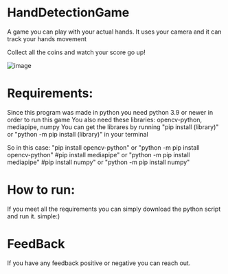 # HandDetectionGame
A game you can play with your actual hands.
It uses your camera and it can track your hands movement

Collect all the coins and watch your score go up!

![image](https://user-images.githubusercontent.com/120386306/230796805-843f1933-4ea0-455b-a201-cd95a85a4c7f.png)

# Requirements:
Since this program was made in python you need python 3.9 or newer in order to run this game
You also need these libraries: opencv-python, mediapipe, numpy
You can get the librares by running "pip install (library)" or "python -m pip install (library)" in your terminal


So in this case:
"pip install opencv-python" or "python -m pip install opencv-python"
#pip install mediapipe" or "python -m pip install mediapipe"
#pip install numpy" or "python -m pip install numpy"

# How to run:
If you meet all the requirements you can simply download the python script and run it.
simple:)

# FeedBack

If you have any feedback positive or negative you can reach out.

